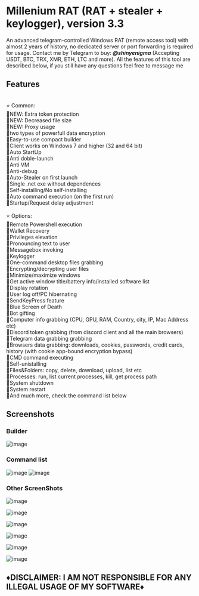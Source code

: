 # Millenium RAT (RAT + stealer + keylogger), version 3.3
An advanced telegram-controlled Windows RAT (remote access tool) with almost 2 years of history, no dedicated server or port forwarding is required for usage. Contact me by Telegram to buy: <em>**@shinyenigma**</em> (Accepting USDT, BTC, TRX, XMR, ETH, LTC and more). All the features of this tool are described below, if you still have any questions feel free to message me
## Features
<br />⭐️ Common:
<br />🔶NEW: Extra token protection
<br />🔶NEW: Decreased file size
<br />🔶NEW: Proxy usage
<br />🔹two types of powerfull data encryption
<br />🔹Easy-to-use compact builder
<br />🔹Client works on Windows 7 and higher (32 and 64 bit)
<br />🔹Auto StartUp
<br />🔹Anti doble-launch
<br />🔹Anti VM
<br />🔹Anti-debug
<br />🔹Auto-Stealer on first launch 
<br />🔹Single .net exe without dependences
<br />🔹Self-installing/No self-installing
<br />🔹Auto command execution (on the first run)
<br />🔹Startup/Request delay adjustment
<br />
<br />⭐️ Options:
<br />🔶Remote Powershell execution
<br />🔶Wallet Recovery
<br />🔶Privileges elevation
<br />🔶Pronouncing text to user
<br />🔶Messagebox invoking
<br />🔶Keylogger
<br />🔶One-command desktop files grabbing
<br />🔶Encrypting/decrypting user files
<br />🔶Minimize/maximize windows
<br />🔶Get active window title/battery info/installed software list
<br />🔶Display rotation
<br />🔶User log off/PC hibernating
<br />🔶SendKeyPress feature
<br />🔶Blue Screen of Death
<br />🔶Bot gifting
<br />🔶Computer info grabbing (CPU, GPU, RAM, Country, city, IP, Mac Address etc)
<br />🔶Discord token grabbing (from discord client and all the main browsers)
<br />🔶Telegram data grabbing grabbing
<br />🔶Browsers data grabbing: downloads, cookies, passwords, credit cards, history (with cookie app-bound encryption bypass)
<br />🔶CMD command executing
<br />🔶Self-unistalling
<br />🔶Files&Folders: copy, delete, download, upload, list etc
<br />🔶Processes: run, list current processes, kill, get process path
<br />🔶System shutdown
<br />🔶System restart
<br />🔶And much more, check the command list below

## Screenshots
### Builder
![image](https://github.com/user-attachments/assets/16c6d368-a810-48af-a201-5f1ee93eff43)

### Command list
![image](https://github.com/user-attachments/assets/b4e5f298-3d0c-4961-9576-6c59268931f3)
![image](https://github.com/user-attachments/assets/4e7cf717-596d-4ff8-aad4-d328298e7fae)

### Other ScreenShots

![image](https://github.com/user-attachments/assets/0abbce4b-ccaf-4521-9529-e11e3f387b68)

![image](https://github.com/user-attachments/assets/9dca375d-b8e0-4877-9a49-d76172d619a1)

![image](https://github.com/user-attachments/assets/6645a7f9-845a-40fe-9a1b-4e7001c4c4bb)

![image](https://github.com/user-attachments/assets/1529bca7-e34f-4ddf-81e5-32713c5e1942)

![image](https://github.com/user-attachments/assets/d9ffef10-43f1-4a33-aee0-9d2495d091b9)

![image](https://github.com/user-attachments/assets/a1f4dace-cd58-469d-8d8c-2e669c452959)



## ♦️DISCLAIMER: I AM NOT RESPONSIBLE FOR ANY ILLEGAL USAGE OF MY SOFTWARE♦️
